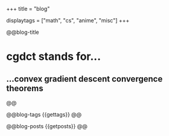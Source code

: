 +++
title = "blog"

displaytags = ["math", "cs", "anime", "misc"]
+++

@@blog-title
# cgdct stands for...
## ...convex gradient descent convergence theorems
@@

@@blog-tags
{{gettags}}
@@

@@blog-posts
{{getposts}}
@@

